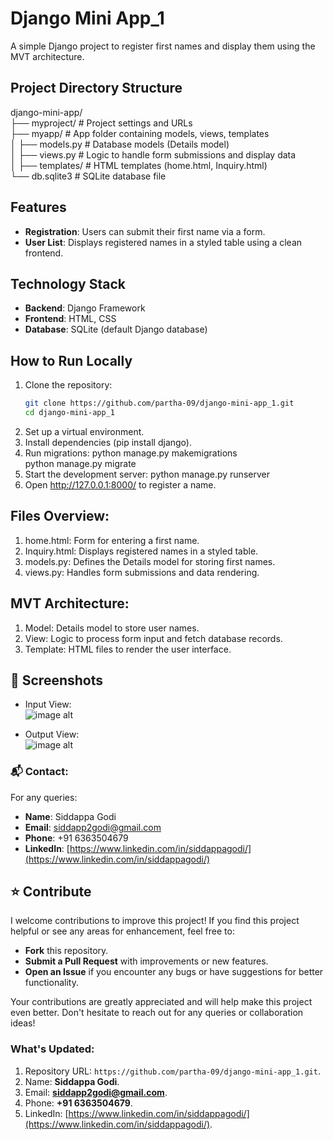 # Django Mini App_1

A simple Django project to register first names and display them using the MVT architecture.

## Project Directory Structure

django-mini-app/  
├── myproject/                 # Project settings and URLs  
├── myapp/                     # App folder containing models, views, templates  
│   ├── models.py              # Database models (Details model)  
│   ├── views.py               # Logic to handle form submissions and display data  
│   ├── templates/             # HTML templates (home.html, Inquiry.html)  
└── db.sqlite3                 # SQLite database file  


## Features
- **Registration**: Users can submit their first name via a form.
- **User List**: Displays registered names in a styled table using a clean frontend.

## Technology Stack
- **Backend**: Django Framework
- **Frontend**: HTML, CSS
- **Database**: SQLite (default Django database)

## How to Run Locally
1. Clone the repository:
   ```bash
   git clone https://github.com/partha-09/django-mini-app_1.git
   cd django-mini-app_1
2. Set up a virtual environment.
3. Install dependencies (pip install django).
4. Run migrations:
    python manage.py makemigrations  
    python manage.py migrate  
5. Start the development server:
    python manage.py runserver  
6. Open http://127.0.0.1:8000/ to register a name.

## Files Overview:

1. home.html: Form for entering a first name.
2. Inquiry.html: Displays registered names in a styled table.
3. models.py: Defines the Details model for storing first names.
4. views.py: Handles form submissions and data rendering.

## MVT Architecture:

1. Model: Details model to store user names.
2. View: Logic to process form input and fetch database records.
3. Template: HTML files to render the user interface.


## 📸 Screenshots

- Input View:  
![image alt](https://github.com/partha-09/django-mini-app_1/blob/c86573ca3df412d77ab0326f408e9ce4cbbebaf3/input.jpg)

- Output View:  
![image alt](https://github.com/partha-09/django-mini-app_1/blob/c86573ca3df412d77ab0326f408e9ce4cbbebaf3/output.jpg)
### 📬 Contact:

For any queries:

- **Name**: Siddappa Godi
- **Email**: [siddapp2godi@gmail.com](mailto:siddapp2godi@gmail.com)
- **Phone**: +91 6363504679
- **LinkedIn**: [https://www.linkedin.com/in/siddappagodi/](https://www.linkedin.com/in/siddappagodi/)


## ⭐ Contribute

I welcome contributions to improve this project! If you find this project helpful or see any areas for enhancement, feel free to:

- **Fork** this repository.
- **Submit a Pull Request** with improvements or new features.
- **Open an Issue** if you encounter any bugs or have suggestions for better functionality.

Your contributions are greatly appreciated and will help make this project even better. Don't hesitate to reach out for any queries or collaboration ideas!


### What's Updated:
1. Repository URL: `https://github.com/partha-09/django-mini-app_1.git`.
2. Name: **Siddappa Godi**.
3. Email: **siddapp2godi@gmail.com**.
4. Phone: **+91 6363504679**.
5. LinkedIn: [https://www.linkedin.com/in/siddappagodi/](https://www.linkedin.com/in/siddappagodi/).
